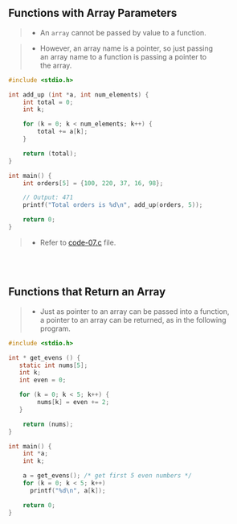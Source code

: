 ## Functions with Array Parameters

> - An `array` cannot be passed by value to a function.

> - However, an array name is a pointer, so just passing <br />
    an array name to a function is passing a pointer to <br />
    the array.

```c
#include <stdio.h>

int add_up (int *a, int num_elements) {
    int total = 0;
    int k;

    for (k = 0; k < num_elements; k++) {
        total += a[k];
    }

    return (total);
}

int main() {
    int orders[5] = {100, 220, 37, 16, 98};

    // Output: 471
    printf("Total orders is %d\n", add_up(orders, 5));

    return 0;
}
```

> - Refer to [code-07.c](./code-07.c) file.

<br />
<br />



## Functions that Return an Array

> - Just as pointer to an array can be passed into a function, <br />
    a pointer to an array can be returned, as in the following <br />
    program.

```c
#include <stdio.h>

int * get_evens () {
   static int nums[5];
   int k;
   int even = 0;

   for (k = 0; k < 5; k++) {
        nums[k] = even += 2;
   }

    return (nums);
}

int main() {
    int *a;
    int k;

    a = get_evens(); /* get first 5 even numbers */
    for (k = 0; k < 5; k++)
      printf("%d\n", a[k]);

    return 0;
}
```

